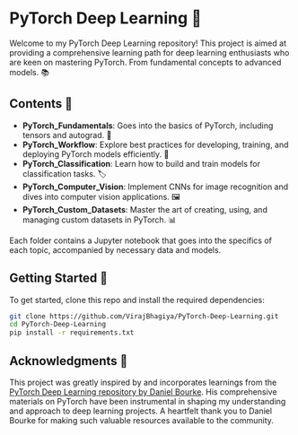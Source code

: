 # PyTorch Deep Learning 🚀

Welcome to my PyTorch Deep Learning repository! This project is aimed at providing a comprehensive learning path for deep learning enthusiasts who are keen on mastering PyTorch. From fundamental concepts to advanced models. 📚

## Contents 📂

- **PyTorch_Fundamentals**: Goes into the basics of PyTorch, including tensors and autograd. 🔢
- **PyTorch_Workflow**: Explore best practices for developing, training, and deploying PyTorch models efficiently. 💼
- **PyTorch_Classification**: Learn how to build and train models for classification tasks. 🏷️
- **PyTorch_Computer_Vision**: Implement CNNs for image recognition and dives into computer vision applications. 🖼️
- **PyTorch_Custom_Datasets**: Master the art of creating, using, and managing custom datasets in PyTorch. 📊


Each folder contains a Jupyter notebook that goes into the specifics of each topic, accompanied by necessary data and models.

## Getting Started 🚀

To get started, clone this repo and install the required dependencies:

```bash
git clone https://github.com/VirajBhagiya/PyTorch-Deep-Learning.git
cd PyTorch-Deep-Learning
pip install -r requirements.txt
```

## Acknowledgments 💖

This project was greatly inspired by and incorporates learnings from the [PyTorch Deep Learning repository by Daniel Bourke](https://github.com/mrdbourke/pytorch-deep-learning/). His comprehensive materials on PyTorch have been instrumental in shaping my understanding and approach to deep learning projects. A heartfelt thank you to Daniel Bourke for making such valuable resources available to the community.
